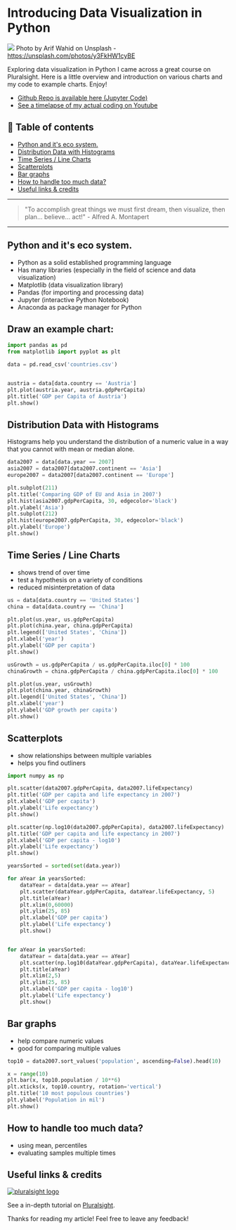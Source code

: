 # Introducing Data Visualization in Python

[<img src="https://images.unsplash.com/photo-1495639867387-5423d6811583?dpr=1&auto=compress,format&fit=crop&w=2550&h=&q=80&cs=tinysrgb&crop=">](
https://unsplash.com/photos/y3FkHW1cyBE)
Photo by Arif Wahid on Unsplash - https://unsplash.com/photos/y3FkHW1cyBE


Exploring  data visualization in Python I came across a great course on Pluralsight. Here is a little overview and introduction on various charts and my code to example charts. Enjoy!


- [Github Repo is available here (Jupyter Code)](https://github.com/DDCreationStudios/pythonDataVis)
- [See a timelapse of my actual coding on Youtube](https://www.youtube.com/watch?v=o9sItbGtFRQ)

## 📄 Table of contents


  - [Python and it's eco system.](#python-and-its-eco-system)
  - [Distribution Data with Histograms](#distribution-data-with-histograms)
  - [Time Series / Line Charts](#time-series--line-charts)
  - [Scatterplots](#scatterplots)
  - [Bar graphs](#bar-graphs)
  - [How to handle too much data?](#how-to-handle-too-much-data)
  - [Useful links & credits](#useful-links--credits)



---
>"To accomplish great things we must first dream, then visualize, then plan... believe... act!" - Alfred A. Montapert
---

## Python and it's eco system.

- Python as a solid established programming language
- Has many libraries (especially in the field of science and data visualization)
- Matplotlib (data visualization library)
- Pandas (for importing and processing data)
- Jupyter (interactive Python Notebook)
- Anaconda as package manager for Python

##  Draw an example chart:

```python
import pandas as pd
from matplotlib import pyplot as plt

data = pd.read_csv('countries.csv')


austria = data[data.country == 'Austria']
plt.plot(austria.year, austria.gdpPerCapita)
plt.title('GDP per Capita of Austria')
plt.show()
```

## Distribution Data with Histograms

Histograms help you understand the distribution of a numeric value in a way that you cannot with mean or median alone.


```python
data2007 = data[data.year == 2007]
asia2007 = data2007[data2007.continent == 'Asia']
europe2007 = data2007[data2007.continent == 'Europe']

plt.subplot(211)
plt.title('Comparing GDP of EU and Asia in 2007')
plt.hist(asia2007.gdpPerCapita, 30, edgecolor='black')
plt.ylabel('Asia')
plt.subplot(212)
plt.hist(europe2007.gdpPerCapita, 30, edgecolor='black')
plt.ylabel('Europe')
plt.show()
```






## Time Series / Line Charts

- shows trend of over time
- test a hypothesis on a variety of conditions
- reduced misinterpretation of data


```python
us = data[data.country == 'United States']
china = data[data.country == 'China']

plt.plot(us.year, us.gdpPerCapita)
plt.plot(china.year, china.gdpPerCapita)
plt.legend(['United States', 'China'])
plt.xlabel('year')
plt.ylabel('GDP per capita')
plt.show()

usGrowth = us.gdpPerCapita / us.gdpPerCapita.iloc[0] * 100
chinaGrowth = china.gdpPerCapita / china.gdpPerCapita.iloc[0] * 100

plt.plot(us.year, usGrowth)
plt.plot(china.year, chinaGrowth)
plt.legend(['United States', 'China'])
plt.xlabel('year')
plt.ylabel('GDP growth per capita')
plt.show()
```



## Scatterplots

- show relationships between multiple variables
- helps you find outliners

```python
import numpy as np

plt.scatter(data2007.gdpPerCapita, data2007.lifeExpectancy)
plt.title('GDP per capita and life expectancy in 2007')
plt.xlabel('GDP per capita')
plt.ylabel('Life expectancy')
plt.show()

plt.scatter(np.log10(data2007.gdpPerCapita), data2007.lifeExpectancy)
plt.title('GDP per capita and life expectancy in 2007')
plt.xlabel('GDP per capita - log10')
plt.ylabel('Life expectancy')
plt.show()

yearsSorted = sorted(set(data.year))

for aYear in yearsSorted:
    dataYear = data[data.year == aYear]
    plt.scatter(dataYear.gdpPerCapita, dataYear.lifeExpectancy, 5)
    plt.title(aYear)
    plt.xlim(0,60000)
    plt.ylim(25, 85)
    plt.xlabel('GDP per capita')
    plt.ylabel('Life expectancy')
    plt.show()


for aYear in yearsSorted:
    dataYear = data[data.year == aYear]
    plt.scatter(np.log10(dataYear.gdpPerCapita), dataYear.lifeExpectancy, 5)
    plt.title(aYear)
    plt.xlim(2,5)
    plt.ylim(25, 85)
    plt.xlabel('GDP per capita - log10')
    plt.ylabel('Life expectancy')
    plt.show()

```



## Bar graphs

- help compare numeric values
- good for comparing multiple values



```python
top10 = data2007.sort_values('population', ascending=False).head(10)

x = range(10)
plt.bar(x, top10.population / 10**6)
plt.xticks(x, top10.country, rotation='vertical')
plt.title('10 most populous countries')
plt.ylabel('Population in mil')
plt.show()
```


## How to handle too much data?

- using mean, percentiles
- evaluating samples multiple times




## Useful links & credits


[![pluralsight logo](https://www.pluralsight.com/content/dam/pluralsight/newsroom/brand-assets/logos/pluralsight-logo-hor-color-1@2x.png)](https://www.pluralsight.com/)

See a in-depth tutorial on [Pluralsight](https://www.pluralsight.com/).



Thanks for reading my article! Feel free to leave any feedback! 


<!-- Written by Daniel Deutsch (deudan1010@gmail.com) -->
